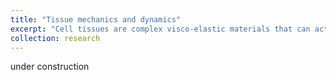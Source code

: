 ```yaml
---
title: "Tissue mechanics and dynamics"
excerpt: "Cell tissues are complex visco-elastic materials that can actively change their properties. <br/><img src='/images/vertex_model.jpg'>"
collection: research
---
```


under construction
